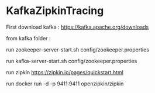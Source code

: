 # KafkaZipkinTracing

First download kafka : 
https://kafka.apache.org/downloads

from kafka folder :

run zookeeper-server-start.sh config/zookeeper.properties

run kafka-server-start.sh config/zookeeper.properties 

run zipkin
https://zipkin.io/pages/quickstart.html

run docker run -d -p 9411:9411 openzipkin/zipkin

